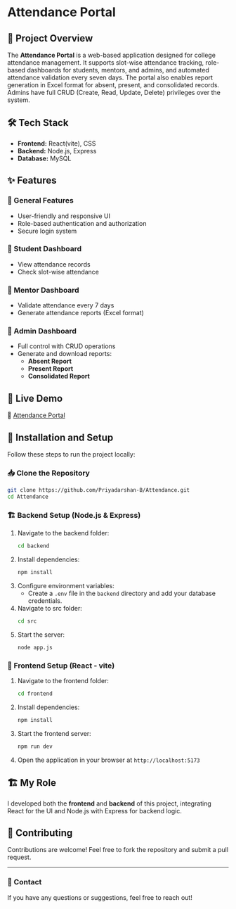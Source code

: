 # Attendance Portal

## 📌 Project Overview
The **Attendance Portal** is a web-based application designed for college attendance management. It supports slot-wise attendance tracking, role-based dashboards for students, mentors, and admins, and automated attendance validation every seven days. The portal also enables report generation in Excel format for absent, present, and consolidated records. Admins have full CRUD (Create, Read, Update, Delete) privileges over the system.

## 🛠 Tech Stack
- **Frontend:** React(vite), CSS
- **Backend:** Node.js, Express
- **Database:** MySQL

## ✨ Features
### 🎯 General Features
- User-friendly and responsive UI
- Role-based authentication and authorization
- Secure login system

### 📌 Student Dashboard
- View attendance records
- Check slot-wise attendance

### 📌 Mentor Dashboard
- Validate attendance every 7 days
- Generate attendance reports (Excel format)

### 📌 Admin Dashboard
- Full control with CRUD operations
- Generate and download reports:
  - **Absent Report**
  - **Present Report**
  - **Consolidated Report**

## 🚀 Live Demo
🔗 [Attendance Portal](https://learnathon.bitsathy.ac.in/attendance)

## 🔧 Installation and Setup
Follow these steps to run the project locally:

### 📥 Clone the Repository
```bash
git clone https://github.com/Priyadarshan-B/Attendance.git
cd Attendance
```

### 🏗 Backend Setup (Node.js & Express)
1. Navigate to the backend folder:
   ```bash
   cd backend
   ```
2. Install dependencies:
   ```bash
   npm install
   ```
3. Configure environment variables:
   - Create a `.env` file in the `backend` directory and add your database credentials.
4. Navigate to src folder:
   ```bash
   cd src
   ```
5. Start the server:
   ```bash
   node app.js
   ```

### 🎨 Frontend Setup (React - vite)
1. Navigate to the frontend folder:
   ```bash
   cd frontend
   ```
2. Install dependencies:
   ```bash
   npm install
   ```
3. Start the frontend server:
   ```bash
   npm run dev
   ```
4. Open the application in your browser at `http://localhost:5173`


## 🏗 My Role
I developed both the **frontend** and **backend** of this project, integrating React for the UI and Node.js with Express for backend logic.

## 🤝 Contributing
Contributions are welcome! Feel free to fork the repository and submit a pull request.

---
### 📧 Contact
If you have any questions or suggestions, feel free to reach out!

